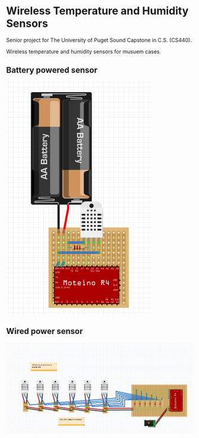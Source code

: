 # Wireless Temperature and Humidity Sensors
Senior project for The University of Puget Sound Capstone in C.S. (CS440).  

Wireless temperature and humidity sensors for musuem cases.

## Battery powered sensor
![Alt text](./fritzingDiagrams/batteryPower.png?raw=true)

## Wired power sensor
![Alt text](./fritzingDiagrams/wiredPower.png?raw=true)
